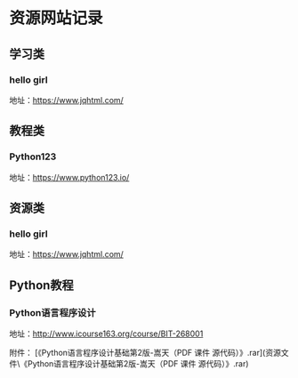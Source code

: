 # 资源网站记录

## 学习类

### hello girl

地址：https://www.jqhtml.com/ 



## 教程类

### Python123

地址：https://www.python123.io/



## 资源类

### hello girl

地址：https://www.jqhtml.com/ 



## Python教程

### Python语言程序设计

地址：http://www.icourse163.org/course/BIT-268001

附件： [《Python语言程序设计基础第2版-嵩天（PDF 课件 源代码）》.rar](资源文件\《Python语言程序设计基础第2版-嵩天（PDF 课件 源代码）》.rar) 

